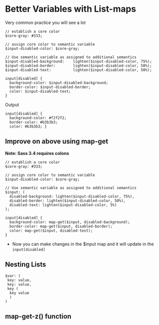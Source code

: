 # Better Variables with List-maps

Very common practice you will see a lot
```
// establish a core color
$core-gray: #333;

// assign core color to semantic variable
$input-disabled-color: $core-gray;

// Use semantic variable as assigned to additional semantics
$input-disabled-background:    lighten($input-disabled-color, 75%);
$input-disabled-border:        lighten($input-disabled-color, 50%);
$input-disabled-text:          lighten($input-disabled-color, 50%);

input[disabled] {
  background-color: $input-disabled-background;
  border-color: $input-disabled-border;
  color: $input-disabled-text;
}
```

Output

```
input[disabled] {
  background-color: #f2f2f2;
  border-color: #b3b3b3;
  color: #b3b3b3; }
```

## Improve on above using map-get

**Note: Sass 3.4 requires colons**

```
// establish a core color
$core-gray: #333;

// assign core color to semantic variable
$input-disabled-color: $core-gray;

// Use semantic variable as assigned to additional semantics
$input: (
  disabled-background: lighten($input-disabled-color, 75%),
  disabled-border: lighten($input-disabled-color, 50%),
  disabled-text: lighten($input-disabled-color, 5%)
);

input[disabled] {
  background-color: map-get($input, disabled-background);
  border-color: map-get($input, disabled-border);
  color: map-get($input, disabled-text);
}
```

* Now you can make changes in the $input map and it will update in the `input[disabled]`

## Nesting Lists

```
$var: (
 key: value,
 key: value,
 key (
  key value
  )
)
```

## map-get-z() function
